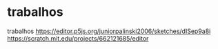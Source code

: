 # trabalhos
trabalhos 
https://editor.p5js.org/juniorpalinski2006/sketches/dISep9a8i
https://scratch.mit.edu/projects/662121685/editor
